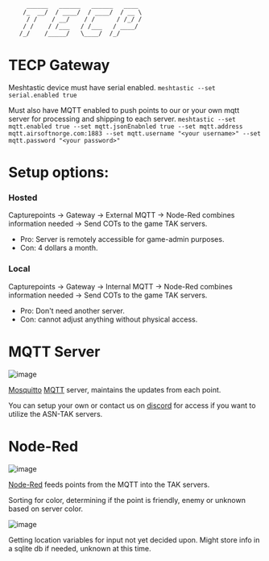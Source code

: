 ```
     ______   ______   ______   ____ 
    /_  __/  / ____/  / ____/  / __ \
     / /    / __/    / /      / /_/ /
    / /    / /___   / /___   / ____/ 
   /_/    /_____/   \____/  /_/      
```         
# TECP Gateway

Meshtastic device must have serial enabled. 
```meshtastic --set serial.enabled true ```

Must also have MQTT enabled to push points to our or your own mqtt server for processing and shipping to each server.
```meshtastic --set mqtt.enabled true --set mqtt.jsonEnabnled true --set mqtt.address mqtt.airsoftnorge.com:1883 --set mqtt.username "<your username>" --set mqtt.password "<your password>" ```

# Setup options:
### Hosted
Capturepoints -> Gateway -> External MQTT -> Node-Red combines information needed -> Send COTs to the game TAK servers.
* Pro: Server is remotely accessible for game-admin purposes.
* Con: 4 dollars a month.
### Local
Capturepoints -> Gateway -> Internal MQTT -> Node-Red combines information needed -> Send COTs to the game TAK servers.
* Pro: Don't need another server.
* Con: cannot adjust anything without physical access.


# MQTT Server
![image](https://user-images.githubusercontent.com/25975089/226064820-406703e5-b2b7-421d-a944-83243b83fae8.png)

[Mosquitto](https://mosquitto.org/) [MQTT](https://en.wikipedia.org/wiki/MQTT) server, maintains the updates from each point.

You can setup your own or contact us on [discord](https://discord.gg/m3yaCJWtAk) for access if you want to utilize the ASN-TAK servers. 


# Node-Red
![image](https://user-images.githubusercontent.com/25975089/226064955-492a8955-0030-46c5-b2e9-caabe88e5c71.png)

[Node-Red](https://nodered.org/) feeds points from the MQTT into the TAK servers. 

Sorting for color, determining if the point is friendly, enemy or unknown based on server color. 

![image](https://user-images.githubusercontent.com/25975089/226060472-1ecdc5b5-f941-4188-abb2-31b723fafa18.png)

Getting location variables for input not yet decided upon. 
Might store info in a sqlite db if needed, unknown at this time. 
